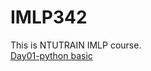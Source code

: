 # IMLP342
This is NTUTRAIN IMLP course.<br>
[Day01-python basic](https://github.com/NTUTRAIN/IMLP342/blob/main/Unit01_Crash%20Course%20on%20Python.ipynb)
